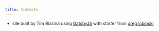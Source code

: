 ```yaml
---
title: footnote
---
```


* site built by Tim Blazina using [GatsbyJS](https://gatsbyjs.com) with starter from [greg lobinski](https://www.greglobinski.com)
